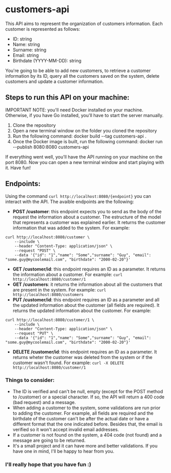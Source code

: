 # customers-api
This API aims to represent the organization of customers information. Each customer is represented as follows:

- ID: string
- Name: string
- Surname: string
- Email: string
- Birthdate (YYYY-MM-DD): string

You're going to be able to add new customers, to retrieve a customer information by its ID, query all the customers saved on the system, delete customers and update a customer information.

## Steps to run this API on your machine:

IMPORTANT NOTE: you'll need Docker installed on your machine. Otherwise, if you have Go installed, you'll have to start the server manually.

1. Clone the repository
2. Open a new terminal window on the folder you cloned the repository
3. Run the following command: docker build --tag customers-api .
4. Once the Docker image is built, run the following command: docker run --publish 8080:8080 customers-api

If everything went well, you'll have the API running on your machine on the port 8080. Now you can open a new terminal window and start playing with it. Have fun!

## Endpoints:

Using the command `curl http://localhost:8080/{endpoint}` you can interact with the API. The avaible endpoints are the following:

- **POST /customer**: this endpoint expects you to send as the body of the request the information about a customer. The estructure of the model that represents a customer was explained earlier. It returns the customer information that was added to the system. For example:
```
curl http://localhost:8080/customer \
    --include \
    --header "Content-Type: application/json" \
    --request "POST" \
    --data '{"id": "1","name": "Some","surname": "Guy", "email": "some.guy@mycoolemail.com", "birthdate": "2000-02-20"}'
```
- **GET /customer/id**: this endpoint requires an ID as a parameter. It returns the information about a customer. For example: `curl http://localhost:8080/customer/1`
- **GET /customers**: it returns the information about all the customers that are present in the system. For example: `curl http://localhost:8080/customers`
- **PUT /customer/id**: this endpoint requires an ID as a parameter and all the updated information about the customer (all fields are required). It returns the updated information about the customer. For example:
```
curl http://localhost:8080/customer/1 \
    --include \
    --header "Content-Type: application/json" \
    --request "PUT" \
    --data '{"id": "1","name": "Some","surname": "Guy", "email": "some.guy@mycoolemail.com", "birthdate": "2000-02-20"}'
```
- **DELETE /customer/id**: this endpoint requires an ID as a parameter. It returns wheter the customer was deleted from the system or if the customer wasn't found. For example: `curl -X DELETE http://localhost:8080/customer/1`

### Things to consider:

- The ID is verified and can't be null, empty (except for the POST method to /customer) or a special character. If so, the API will return a 400 code (bad request) and a message.
- When adding a customer to the system, some validations are run prior to adding the customer. For example, all fields are required and the birthdate of the customer can't be after the actual date or have a different format that the one indicated before. Besides that, the email is verified so it won't accept invalid email addresses.
- If a customer is not found on the system, a 404 code (not found) and a message are going to be returned.
- It's a small project and it can have more and better validations. If you have one in mind, I'll be happy to hear from you.


### I'll really hope that you have fun :)
